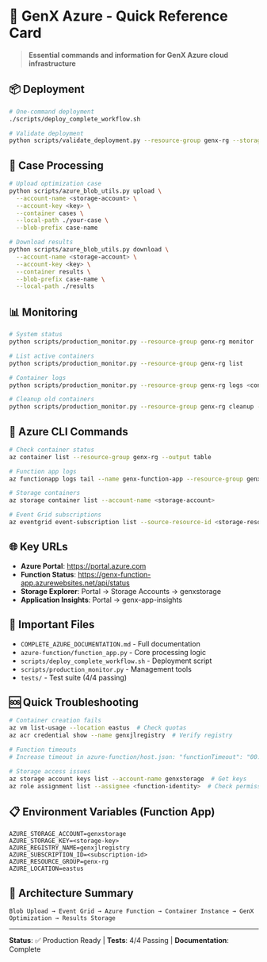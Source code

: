 # 🚀 GenX Azure - Quick Reference Card

> **Essential commands and information for GenX Azure cloud infrastructure**

## 📦 **Deployment**
```bash
# One-command deployment
./scripts/deploy_complete_workflow.sh

# Validate deployment
python scripts/validate_deployment.py --resource-group genx-rg --storage-account <name> --registry <name> --function-app <name>
```

## 🔄 **Case Processing**
```bash
# Upload optimization case
python scripts/azure_blob_utils.py upload \
  --account-name <storage-account> \
  --account-key <key> \
  --container cases \
  --local-path ./your-case \
  --blob-prefix case-name

# Download results
python scripts/azure_blob_utils.py download \
  --account-name <storage-account> \
  --account-key <key> \
  --container results \
  --blob-prefix case-name \
  --local-path ./results
```

## 📊 **Monitoring**
```bash
# System status
python scripts/production_monitor.py --resource-group genx-rg monitor

# List active containers
python scripts/production_monitor.py --resource-group genx-rg list

# Container logs
python scripts/production_monitor.py --resource-group genx-rg logs <container-name>

# Cleanup old containers
python scripts/production_monitor.py --resource-group genx-rg cleanup --max-age-hours 24
```

## 🔧 **Azure CLI Commands**
```bash
# Check container status
az container list --resource-group genx-rg --output table

# Function app logs
az functionapp logs tail --name genx-function-app --resource-group genx-rg

# Storage containers
az storage container list --account-name <storage-account>

# Event Grid subscriptions
az eventgrid event-subscription list --source-resource-id <storage-resource-id>
```

## 🌐 **Key URLs**
- **Azure Portal**: https://portal.azure.com
- **Function Status**: https://genx-function-app.azurewebsites.net/api/status
- **Storage Explorer**: Portal → Storage Accounts → genxstorage
- **Application Insights**: Portal → genx-app-insights

## 📁 **Important Files**
- `COMPLETE_AZURE_DOCUMENTATION.md` - Full documentation
- `azure-function/function_app.py` - Core processing logic
- `scripts/deploy_complete_workflow.sh` - Deployment script
- `scripts/production_monitor.py` - Management tools
- `tests/` - Test suite (4/4 passing)

## 🆘 **Quick Troubleshooting**
```bash
# Container creation fails
az vm list-usage --location eastus  # Check quotas
az acr credential show --name genxjlregistry  # Verify registry

# Function timeouts
# Increase timeout in azure-function/host.json: "functionTimeout": "00:30:00"

# Storage access issues
az storage account keys list --account-name genxstorage  # Get keys
az role assignment list --assignee <function-identity>  # Check permissions
```

## 📋 **Environment Variables** (Function App)
```
AZURE_STORAGE_ACCOUNT=genxstorage
AZURE_STORAGE_KEY=<storage-key>
AZURE_REGISTRY_NAME=genxjlregistry
AZURE_SUBSCRIPTION_ID=<subscription-id>
AZURE_RESOURCE_GROUP=genx-rg
AZURE_LOCATION=eastus
```

## 🎯 **Architecture Summary**
```
Blob Upload → Event Grid → Azure Function → Container Instance → GenX Optimization → Results Storage
```

---
**Status**: ✅ Production Ready | **Tests**: 4/4 Passing | **Documentation**: Complete
